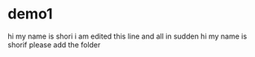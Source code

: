# demo1
hi my name is shori
i am edited this line and all in sudden
hi
my name is shorif please add the folder

